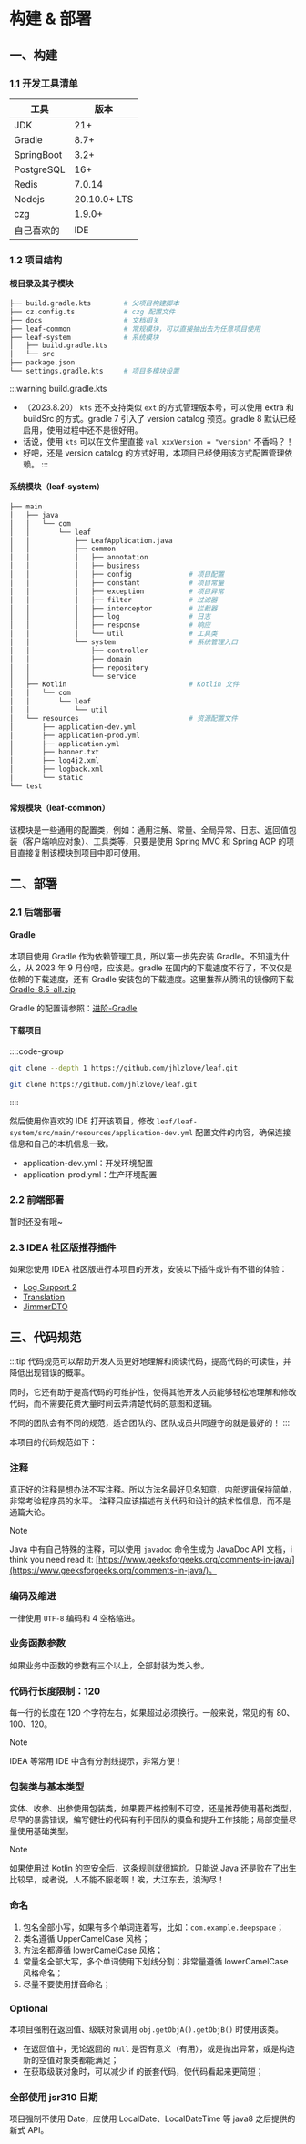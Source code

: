 # 构建 & 部署

## 一、构建

### 1.1 开发工具清单

| 工具         | 版本           |
|------------|--------------|
| JDK        | 21+          |
| Gradle     | 8.7+         |
| SpringBoot | 3.2+         |
| PostgreSQL | 16+          |
| Redis      | 7.0.14       |
| Nodejs     | 20.10.0+ LTS |
| czg        | 1.9.0+       |
| 自己喜欢的      | IDE          |

### 1.2 项目结构

#### 根目录及其子模块

```bash
├── build.gradle.kts        # 父项目构建脚本
├── cz.config.ts            # czg 配置文件
├── docs                    # 文档相关
├── leaf-common             # 常规模块，可以直接抽出去为任意项目使用
├── leaf-system             # 系统模块
│   ├── build.gradle.kts
│   └── src
├── package.json
└── settings.gradle.kts     # 项目多模块设置
```

:::warning build.gradle.kts

- （2023.8.20） `kts` 还不支持类似 `ext` 的方式管理版本号，可以使用 extra 和 buildSrc 的方式。gradle 7 引入了 version
  catalog
  预览。gradle 8 默认已经启用，使用过程中还不是很好用。
- 话说，使用 `kts` 可以在文件里直接 `val xxxVersion = "version"` 不香吗？！
- 好吧，还是 version catalog 的方式好用，本项目已经使用该方式配置管理依赖。
  :::

#### 系统模块（leaf-system）

```bash
├── main
│   ├── java
│   │   └── com
│   │       └── leaf
│   │           ├── LeafApplication.java
│   │           ├── common
│   │           │   ├── annotation
│   │           │   ├── business
│   │           │   ├── config              # 项目配置
│   │           │   ├── constant            # 项目常量
│   │           │   ├── exception           # 项目异常
│   │           │   ├── filter              # 过滤器
│   │           │   ├── interceptor         # 拦截器
│   │           │   ├── log                 # 日志
│   │           │   ├── response            # 响应
│   │           │   └── util                # 工具类
│   │           └── system                  # 系统管理入口
│   │               ├── controller
│   │               ├── domain
│   │               ├── repository
│   │               └── service
│   ├── Kotlin                              # Kotlin 文件
│   │   └── com
│   │       └── leaf
│   │           └── util
│   └── resources                           # 资源配置文件
│       ├── application-dev.yml
│       ├── application-prod.yml
│       ├── application.yml
│       ├── banner.txt
│       ├── log4j2.xml
│       ├── logback.xml
│       └── static
└── test
```

#### 常规模块（leaf-common）

该模块是一些通用的配置类，例如：通用注解、常量、全局异常、日志、返回值包装（客户端响应对象）、工具类等，只要是使用 Spring MVC 和
Spring AOP 的项目直接复制该模块到项目中即可使用。

## 二、部署

### 2.1 后端部署

#### Gradle

本项目使用 Gradle 作为依赖管理工具，所以第一步先安装 Gradle。不知道为什么，从 2023 年 9 月份吧，应该是。gradle
在国内的下载速度不行了，不仅仅是依赖的下载速度，还有 Gradle
安装包的下载速度。这里推荐从腾讯的镜像网下载 [Gradle-8.5-all.zip](https://mirrors.cloud.tencent.com/gradle/)

Gradle 的配置请参照：[进阶-Gradle](/advanced/1-gradle.md)

#### 下载项目

::::code-group

```bash [学习或使用]
git clone --depth 1 https://github.com/jhlzlove/leaf.git 
```

```bash [参与完善和开发]
git clone https://github.com/jhlzlove/leaf.git 
```

::::

然后使用你喜欢的 IDE 打开该项目，修改 `leaf/leaf-system/src/main/resources/application-dev.yml` 配置文件的内容，确保连接信息和自己的本机信息一致。

- application-dev.yml：开发环境配置
- application-prod.yml：生产环境配置

### 2.2 前端部署

暂时还没有哦~

### 2.3 IDEA 社区版推荐插件

如果您使用 IDEA 社区版进行本项目的开发，安装以下插件或许有不错的体验：

- [Log Support 2](https://plugins.jetbrains.com/plugin/9417-log-support-2)
- [Translation](https://plugins.jetbrains.com/plugin/8579-translation)
- [JimmerDTO](https://plugins.jetbrains.com/plugin/22618-jimmerdto)

## 三、代码规范

:::tip
代码规范可以帮助开发人员更好地理解和阅读代码，提高代码的可读性，并降低出现错误的概率。

同时，它还有助于提高代码的可维护性，使得其他开发人员能够轻松地理解和修改代码，而不需要花费大量时间去弄清楚代码的意图和逻辑。

不同的团队会有不同的规范，适合团队的、团队成员共同遵守的就是最好的！
:::

本项目的代码规范如下：

### 注释

真正好的注释是想办法不写注释。所以方法名最好见名知意，内部逻辑保持简单，非常考验程序员的水平。 注释只应该描述有关代码和设计的技术性信息，而不是通篇大论。

> [!NOTE]
> Java 中有自己特殊的注释，可以使用 `javadoc` 命令生成为 JavaDoc API 文档，i think you need read
> it: [https://www.geeksforgeeks.org/comments-in-java/](https://www.geeksforgeeks.org/comments-in-java/)。

### 编码及缩进

一律使用 `UTF-8` 编码和 4 空格缩进。

### 业务函数参数

如果业务中函数的参数有三个以上，全部封装为类入参。

### 代码行长度限制：120

每一行的长度在 120 个字符左右，如果超过必须换行。一般来说，常见的有 80、100、120。

> [!NOTE]
> IDEA 等常用 IDE 中含有分割线提示，非常方便！

### 包装类与基本类型

实体、收参、出参使用包装类，如果要严格控制不可空，还是推荐使用基础类型，尽早的暴露错误，编写健壮的代码有利于团队的摸鱼和提升工作技能；局部变量尽量使用基础类型。

> [!NOTE]
> 如果使用过 Kotlin 的空安全后，这条规则就很尴尬。只能说 Java 还是败在了出生比较早，或者说，人不能不服老啊！唉，大江东去，浪淘尽！

### 命名

1. 包名全部小写，如果有多个单词连着写，比如：`com.example.deepspace`；
2. 类名遵循 UpperCamelCase 风格；
3. 方法名都遵循 lowerCamelCase 风格；
4. 常量名全部大写，多个单词使用下划线分割；非常量遵循 lowerCamelCase 风格命名；
5. 尽量不要使用拼音命名；

### Optional

本项目强制在返回值、级联对象调用 `obj.getObjA().getObjB()` 时使用该类。

- 在返回值中，无论返回的 `null` 是否有意义（有用），或是抛出异常，或是构造新的空值对象类都能满足；
- 在获取级联对象时，可以减少 if 的嵌套代码，使代码看起来更简短；

### 全部使用 jsr310 日期

项目强制不使用 Date，应使用 LocalDate、LocalDateTime 等 java8 之后提供的新式 API。
